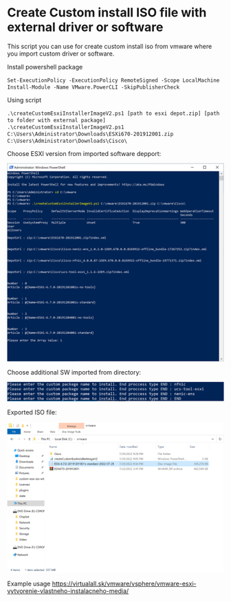 # Create Custom install ISO file with external driver or software
This script you can use for create custom install iso from vmware where you import custom driver or software.

Install powershell package
```
Set-ExecutionPolicy -ExecutionPolicy RemoteSigned -Scope LocalMachine
Install-Module -Name VMware.PowerCLI -SkipPublisherCheck
```

Using script


```
.\createCustomEsxiInstallerImageV2.ps1 [path to esxi depot.zip] [path to folder with external package]
.\createCustomEsxiInstallerImageV2.ps1 C:\Users\Administrator\Downloads\ESXi670-201912001.zip C:\Users\Administrator\Downloads\Cisco\ 
```
Choose ESXI version from imported software depport:

![alt text](https://github.com/matoH12/CreateCUstomESXI/blob/main/Chose-esxi.PNG?raw=true)


Choose additional SW imported from directory:

![alt text](https://github.com/matoH12/CreateCUstomESXI/blob/main/chose-sw.PNG?raw=true)

Exported ISO file:

![alt text](https://github.com/matoH12/CreateCUstomESXI/blob/main/export.PNG?raw=true)



Example usage
https://virtualall.sk/vmware/vsphere/vmware-esxi-vytvorenie-vlastneho-instalacneho-media/
